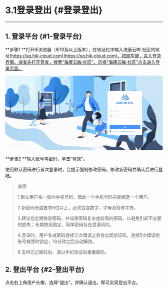 # 3.1登录登出 {#登录登出}

---

## 1. 登录平台 {#1-登录平台}

**步骤1 **打开IE浏览器（IE10及以上版本），在地址栏中输入海康云眸·社区的地址[https://sq.hik-cloud.com](https://sq.hik-cloud.com)，按回车键，进入登录界面。或者先打开百度，搜索“海康云眸·社区”，选择“海康云眸·社区”点击进入登录页面。

![](/assets/deng-lu-deng-chu.jpg)

**步骤2 **输入账号与密码，单击“登录”。

使用默认密码进行首次登录时，会提示强制修改密码，修改新密码并确认后进行登陆。

> 说明
>
> 1.默认用户名一般为手机号码，因此一个手机号码只能绑定一个用户。
>
> 2.新密码长度要求8位以上，必须包含数字、字母及特殊字符。
>
> 3.建议您定期修改密码，并设置密码复杂度较高的密码，以避免引起不必要的损失；长期使用固定、简单密码存在泄漏风险。
>
> 4.登录时，用户名或密码连续三次错误之后会出现验证码，连续5次错误后账号被暂时锁定，10分钟之后自动解锁。
>
> 6.支持忘记密码后，通过手机验证后重置密码。

#### 

## 2. 登出平台 {#2-登出平台}

点击右上角用户头像，选择“退出”，并确认退出，即可实现登出平台。

